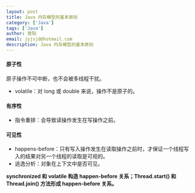 ```yaml
---
layout: post
title: Java 内存模型的基本原则
category: ['Java']
tags: ['Java']
author: 景阳
email: jyjsjd@hotmail.com
description: Java 内存模型的基本原则
---
```


#### 原子性
原子操作不可中断，也不会被多线程干扰。

* volatile：对 long 或 double 来说，操作不是原子的。

#### 有序性
* 指令重排：会导致读操作发生在写操作之前。

#### 可见性
* happens-before：只有写入操作发生在读取操作之前时，才保证一个线程写入的结果对另一个线程的读取是可视的。
* 逃逸分析：对象在上下文中是否可见。

**synchronized 和 volatile 构造 happen-before 关系；Thread.start() 和 Thread.join() 方法形成 happen-before 关系。**
